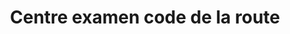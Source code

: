 ---
title: "Centre examen code de la route"
url: /versailles/centre-examen-code-de-la-route/
shop: shop
---